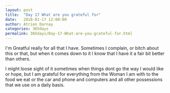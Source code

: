 ```yaml
---
layout: post  
title:  "Day 17 What are you grateful for"
date:   2018-01-17 12:00:00  
author: Atrion Darnay  
categories: 365days
permalink: 365days/Day-17-What-are-you-grateful-for.html  
---
```


  I'm Greatful really for all that I have. Sometimes I complain, or bitch about this or that, but when it comes down to it I know that I have it a fair bit better than others.
  
  I might loose sight of it sometimes when things dont go the way I would like or hope, but I am grateful for everything from the Woman I am with to the food we eat or the car and phone and computers and all other possessions that we use on a daily basis.
  
  
